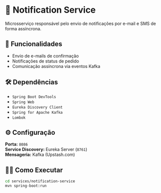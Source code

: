 
# 📧 Notification Service

Microsserviço responsável pelo envio de notificações por e-mail e SMS de forma assíncrona.

## 🚀 Funcionalidades

-   Envio de e-mails de confirmação
-   Notificações de status de pedido
-   Comunicação assíncrona via eventos Kafka

## 🛠️ Dependências

-   `Spring Boot DevTools`
-   `Spring Web`
-   `Eureka Discovery Client`
-   `Spring for Apache Kafka`
-   `Lombok`

## ⚙️ Configuração

**Porta:** `8086`  
**Service Discovery:** Eureka Server (`8761`)  
**Mensageria:** Kafka (Upstash.com)

## 🏃‍♂️ Como Executar

```bash
cd services/notification-service
mvn spring-boot:run